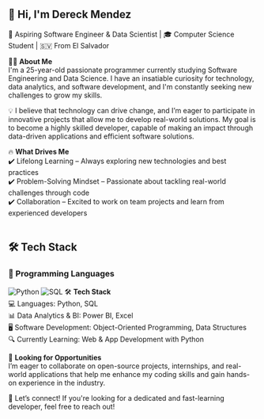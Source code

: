 ## 👋 Hi, I'm Dereck Mendez<br>
🚀 Aspiring Software Engineer & Data Scientist | 🎓 Computer Science Student | 🇸🇻 From El Salvador<br>

👨‍💻 <b>About Me</b><br>
I'm a 25-year-old passionate programmer currently studying Software Engineering and Data Science. I have an insatiable curiosity for technology, data analytics, and software development, and I'm constantly seeking new challenges to grow my skills.<br>

💡 I believe that technology can drive change, and I’m eager to participate in innovative projects that allow me to develop real-world solutions. My goal is to become a highly skilled developer, capable of making an impact through data-driven applications and efficient software solutions.<br>

🔥 <b>What Drives Me</b><br>
✔️ Lifelong Learning – Always exploring new technologies and best practices<br>
✔️ Problem-Solving Mindset – Passionate about tackling real-world challenges through code<br>
✔️ Collaboration – Excited to work on team projects and learn from experienced developers<br><br>
## 🛠️ Tech Stack  
### 📌 Programming Languages  
![Python](https://img.shields.io/badge/-Python-3776AB?style=flat&logo=python&logoColor=white)
![SQL](https://img.shields.io/badge/-SQL-4479A1?style=flat&logo=mysql&logoColor=white)
🛠️ <b>Tech Stack</b><br>
  💻 Languages: Python, SQL<br>
  📊 Data Analytics & BI: Power BI, Excel<br>
  🖥️ Software Development: Object-Oriented Programming, Data Structures<br>
  🔍 Currently Learning: Web & App Development with Python<br>

🌱 <b>Looking for Opportunities</b><br>
I’m eager to collaborate on open-source projects, internships, and real-world applications that help me enhance my coding skills and gain hands-on experience in the industry.<br>

📩 Let’s connect! If you're looking for a dedicated and fast-learning developer, feel free to reach out!<br>

<!--
**Ayorick23/Ayorick23** is a ✨ _special_ ✨ repository because its `README.md` (this file) appears on your GitHub profile.

Here are some ideas to get you started:

- 🔭 I’m currently working on ...
- 🌱 I’m currently learning ...
- 👯 I’m looking to collaborate on ...
- 🤔 I’m looking for help with ...
- 💬 Ask me about ...
- 📫 How to reach me: ...
- 😄 Pronouns: ...
- ⚡ Fun fact: ...
-->
